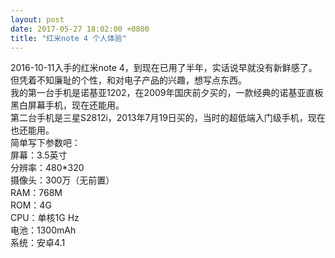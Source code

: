 ```yaml
---
layout: post
date: 2017-05-27 18:02:00 +0800
title: "红米note 4 个人体验"
---
```

2016-10-11入手的红米note 4，到现在已用了半年，实话说早就没有新鲜感了。但凭着不知廉耻的个性，和对电子产品的兴趣，想写点东西。  
我的第一台手机是诺基亚1202，在2009年国庆前夕买的，一款经典的诺基亚直板黑白屏幕手机，现在还能用。  
![]()  
第二台手机是三星S2812i，2013年7月19日买的，当时的超低端入门级手机，现在也还能用。  
简单写下参数吧：  
屏幕：3.5英寸  
分辨率：480*320  
摄像头：300万（无前置）  
RAM：768M  
ROM：4G  
CPU：单核1G Hz  
电池：1300mAh  
系统：安卓4.1  
![]()
